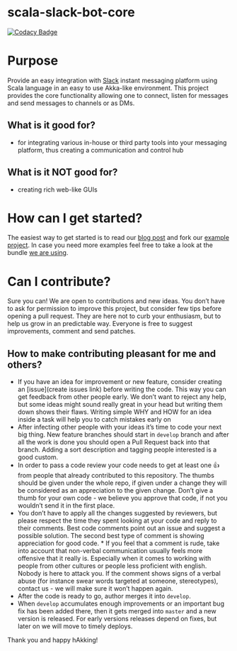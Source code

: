 # scala-slack-bot-core

[![Codacy Badge](https://www.codacy.com/project/badge/fa1e21dc6de24e0cb5286e7579e0698d)](https://www.codacy.com/app/pjazdzewski1990/scala-slack-bot-core)

# Purpose 

Provide an easy integration with [Slack](link) instant messaging platform using Scala language in an easy to use Akka-like environment. This project provides the core functionality allowing one to connect, listen for messages and send messages to channels or as DMs. 

## What is it good for?

* for integrating various in-house or third party tools into your messaging platform, thus creating a communication and control hub

## What is it NOT good for?

* creating rich web-like GUIs 

# How can I get started?

The easiest way to get started is to read our [blog post](http://blog.scalac.io/2015/07/16/slack.html) and fork our [example project](https://github.com/pjazdzewski1990/scala-slack-bot-example). In case you need more examples feel free to take a look at the bundle [we are using](https://github.com/ScalaConsultants/scala-slack-bot).

# Can I contribute? 

Sure you can! We are open to contributions and new ideas. You don’t have to ask for permission to improve this project, but consider few tips before opening a pull request. They are here not to curb your enthusiasm, but to help us grow in an predictable way.  Everyone is free to suggest improvements, comment and send patches.

## How to make contributing pleasant for me and others?

* If you have an idea for improvement or new feature, consider creating an [issue](create issues link) before writing the code. This way you can get feedback from other people early. We don’t want to reject any help, but some ideas might sound really great in your head but writing them down shows their flaws. Writing simple WHY and HOW for an idea inside a task will help you to catch mistakes early on 
* After infecting other people with your ideas it’s time to code your next big thing. New feature branches should start in `develop` branch and after all the work is done you should open a Pull Request back into that branch. Adding a sort description and tagging people interested is a good custom.
* In order to pass a code review your code needs to get at least one :+1: from people that already contributed to this repository. The thumbs should be given under the whole repo, if given under a change they will be considered as an appreciation to the given change. Don’t give a thumb for your own code - we believe you approve that code, if not you wouldn’t send it in the first place. 
* You don’t have to apply all the changes suggested by reviewers, but please respect the time they spent looking at your code and reply to their comments. Best code comments point out an issue and suggest a possible solution. The second best type of comment is showing appreciation for good code. * If you feel that a comment is rude, take into account that non-verbal communication usually feels more offensive that it really is. Especially when it comes to working with people from other cultures or people less proficient with english. Nobody is here to attack you. If the comment shows signs of a  verbal abuse (for instance swear words targeted at someone, stereotypes), contact us - we will make sure it won’t happen again.
* After the code is ready to go, author merges it into `develop`.
* When `develop` accumulates enough improvements or an important bug fix  has been added there, then it gets merged into `master` and a new version is released. For early versions releases depend on fixes, but later on we will move to timely deploys. 

Thank you and happy hAkking!